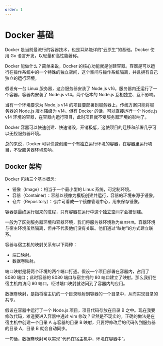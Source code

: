 ```yaml
---
order: 1
---
```


# Docker 基础

Docker 是当前最流行的容器技术，也是耳熟能详的“云原生”的基础。Docker 使用 Go 语言开发，以轻量和高性能著称。

Docker 能做什么？简单来说，Docker 的核心功能就是创建容器。容器是可以运行在操作系统中的一个特殊的独立空间，这个空间与操作系统隔离，并且拥有自己独立的运行环境。

假设有一台 Linux 服务器，这台服务器安装了 Node.js v16。服务器内还运行了一个容器，容器内安装了 Node.js v14。两个版本的 Node.js 互相独立、互不影响。

当有一个环境要求为 Node.js v14 的项目要部署到服务器上，传统方案只能将服务器的 Node.js 版本降级为 v14。但有 Docker 的话，可以直接运行一个 Node.js v14 环境的容器，在容器内运行项目，此时项目就不受服务器环境的影响了。

Docker 容器可以快速创建、快速销毁，开销极低，这使项目的迁移和部署几乎可以无视服务器环境。

总的来说，Docker 可以快速创建一个有独立运行环境的容器，在容器里运行项目，不受服务器环境影响。

## Docker 架构

Docker 包括三个基本概念:

- 镜像（Image）：相当于一个最小型的 Linux 系统，可定制环境。
- 容器（Container）：容器以镜像为模版创建并运行，容器的环境来源于镜像。
- 仓库（Repository）：仓库可看成一个镜像管理中心，用来保存镜像。

容器是最终运行起来的进程，只有容器在运行中这个独立空间才会被创建。

一般为了区别服务器环境和容器环境，我们将服务器环境称为`宿主环境`。容器环境与宿主环境虽然隔离，但并不代表他们没有关联。他们通过“映射”的方式建立联系。

容器与宿主机的映射关系有以下两种：

- 端口映射。
- 数据卷映射。

端口映射是将两个环境的两个端口打通。假设一个项目部署在容器内，占用了 8080 端口；此时容器的 8080 端口与宿主机的 80 端口建立了映射。那么我们在宿主机内访问 80 端口，经过端口映射就访问到了容器内的应用。

数据卷映射，是指将宿主机的一个目录映射到容器的一个目录中，从而实现目录的共享。

假设在容器中运行了一个 Node.js 项目，项目代码存放在目录 B 之中。现在我要修改代码，难道要进入容器中通过 vim 修改？显然是不现实的。正确的做法是在宿主机中创建一个目录 A 与容器的目录 B 映射，只要将修改后的代码传到服务器的目录 A，目录 B 就会自动同步。

一句话，数据卷映射可以实现“代码在宿主机中，环境在容器中”。

